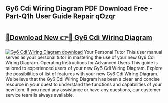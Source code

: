 ## Gy6 Cdi Wiring Diagram PDF Download Free - Part-Q1h User Guide Repair qOzqr

# <h2><a href="http://dfqkt34.blite.top/?on=Gy6+Cdi+Wiring+Diagram">🔗Download New 👉🔴 Gy6 Cdi Wiring Diagram</a></h2>

[![Gy6 Cdi Wiring Diagram download](https://i.imgur.com/lujVjoI.png)](http://dfqkt34.blite.top/?on=Gy6+Cdi+Wiring+Diagram)
Your Personal Tutor This user manual serves as your personal tutor in mastering the use of your new Gy6 Cdi Wiring Diagram. Operating Instructions for Advanced Users This guide is tailored to experienced users of your new Gy6 Cdi Wiring Diagram. Explore the possibilities of list of features with your new Gy6 Cdi Wiring Diagram. We believe that the Gy6 Cdi Wiring Diagram has been a clear and concise resource in your quest to understand the functions and capabilities of your new item. If you need any assistance or have any questions, our customer service team is always available.
